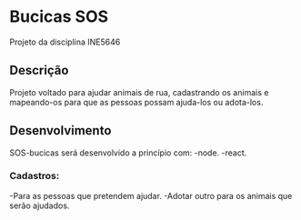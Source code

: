 # Bucicas SOS
Projeto da disciplina INE5646

## Descrição
  Projeto voltado para ajudar animais de rua, cadastrando os animais e mapeando-os para que as pessoas possam ajuda-los ou adota-los.
  
## Desenvolvimento
  SOS-bucicas será desenvolvido a princípio com:
    -node.
    -react.
  
### Cadastros: 
  -Para as pessoas que pretendem ajudar. 
  -Adotar outro para os animais que serão ajudados.
